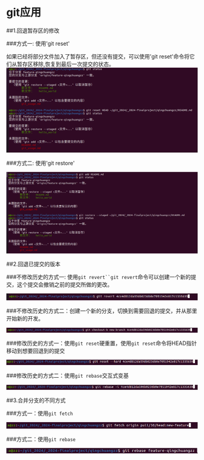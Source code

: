 # git应用

##1.回退暂存区的修改

###方式一: 使用'git reset'

如果已经将部分文件加入了暂存区，但还没有提交，可以使用'git reset'命令将它们从暂存区移除,恢复到最后一次提交的状态。
![git reset HEAD <file-path>](./reset.png)

###方式二: 使用'git restore'

![git restore --staged <file-path>](./restore.png)

##2.回退已提交的版本

###不修改历史的方式一: 使用`git revert``git revert`命令可以创建一个新的提交，这个提交会撤销之前的提交所做的更改。

![git revert <commit-hash>](./revert.png)

###不修改历史的方式二：创建一个新的分支，切换到需要回退的提交，并从那里开始新的开发。

![git checkout -b new-branch <commit-hash>](./new.png)

###修改历史的方式一：使用`git reset`硬重置，使用`git reset`命令将HEAD指针移动到想要回退到的提交

![git reset --hard <commit-hash>](./reset_hard.png)

###修改历史的方式二：使用`git rebase`交互式变基

![git rebase -i <commit-hash^>](./rebase0.png)

##3.合并分支的不同方式

###方式一：使用`git fetch`

![git fetch origin pull/pr的id/head:新分支名](./fetch.png)

###方式二：使用`git rebase`

![git rebase <branch-name>](./rebase1.png)
